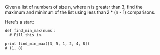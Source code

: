Given a list of numbers of size n, where n is greater than 3, find the maximum and minimum of the list using less than 2 * (n - 1) comparisons.

Here's a start:

```
def find_min_max(nums):
  # Fill this in.

print find_min_max([3, 5, 1, 2, 4, 8])
# (1, 8)
```